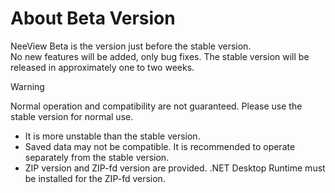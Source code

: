 # About Beta Version

<custom-revision/>

NeeView Beta is the version just before the stable version.  
No new features will be added, only bug fixes. The stable version will be released in approximately one to two weeks.

> [!WARNING]  
> Normal operation and compatibility are not guaranteed. Please use the stable version for normal use.

  * It is more unstable than the stable version.
  * Saved data may not be compatible. It is recommended to operate separately from the stable version.
  * ZIP version and ZIP-fd version are provided. .NET Desktop Runtime must be installed for the ZIP-fd version.
